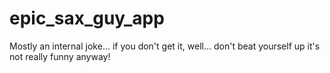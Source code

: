 epic_sax_guy_app
================

Mostly an internal joke... if you don't get it, well... don't beat yourself up it's not really funny anyway!
